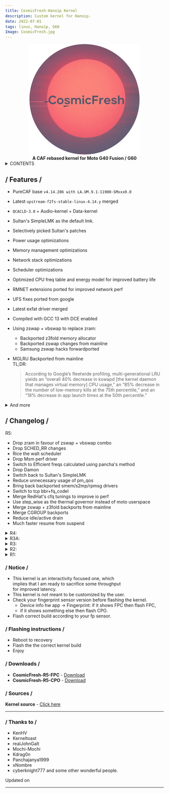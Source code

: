 ```yaml
---
title: CosmicFresh-Hanoip Kernel
description: Custom kernel for Hanoip.
date: 2022-07-01
tags: linux, Hanoip, G60
Image: CosmicFresh.jpg
---
```


<center> 
<img src="../img/CosmicFresh.png" style="border: 0px">
</center>

<center> <strong>A CAF rebased kernel for Moto G40 Fusion / G60</strong> </center>

<details>
<summary>CONTENTS</summary>

- [Features](#features)
- [Changelog](#changelog)
- [Notice](#notice)
- [Flashing instructions](#instructions)
- [Downlod links](#downloads)
- [Source code](#sources)
- [Thanks to](#credits)

</details>

## / Features / <a name="features"></a>
- PureCAF base `v4.14.206 with LA.UM.9.1-11900-SMxxx0.0`    
- Latest `upstream-f2fs-stable-linux-4.14.y` merged  
- `QCACLD-3.0` + Audio-kernel + Data-kernel  
- Sultan's SimpleLMK as the default lmk.  
- Selectively picked Sultan's patches  
- Power usage optimizations  
- Memory management optimizations  
- Network stack optimizations  
- Scheduler optimizations  
- Optimized CPU freq table and energy model for improved battery life  
- RMNET extensions ported for improved network perf  
- UFS fixes ported from google  
- Latest exfat driver merged  
- Compiled with GCC 13 with DCE enabled  
- Using zswap + vbswap to replace zram:  
  - Backported z3fold memory allocator  
  - Backported zswap changes from mainline  
  - Samsung zswap hacks forwardported  
- MGLRU Backported from mainline  
  TL;DR:  

  > According to Google’s fleetwide profiling, multi-generational LRU yields an “overall 40% decrease in kswapd [the kernel daemon that manages virtual memory] CPU usage,” an “85% decrease in the number of low-memory kills at the 75th percentile,” and an “18% decrease in app launch times at the 50th percentile.”

<details>
<summary>And more</summary>

- FUSE patches backported from mainline  
- eBPF patches backported from mainline  
- Latest CGROUP backported from mainline  
- vDSO 32 patches to improve 32-bit performance  
- Nuked debug cruft to reduce overhead kernel wide  
- Affined important services to Big cluster  
- Nuked useless wakelocks to improve idle drain  
- Support for KCAL  

</details> 

## / Changelog / <a name="changelog"></a>

<summary>R5:</summary>

- Drop zram in favour of zswap + vbswap combo  
- Drop SCHED_RR changes  
- Rice the walt scheduler  
- Drop Msm perf driver  
- Switch to Efficient freqs calculated using pancha's method  
- Drop Damon  
- Switch back to Sultan's SimpleLMK  
- Reduce unnecessary usage of pm_qos  
- Bring back backported smem/s2mp/rpmsg drivers  
- Switch to tcp bbr+fq_codel  
- Merge RedHat's cfq tunings to improve io perf  
- Use step_wise as the thermal governor instead of moto userspace  
- Merge zswap + z3fold backports from mainline  
- Merge CGROUP backports  
- Reduce idle/active drain  
- Much faster resume from suspend  

<details>
<summary>R4:</summary>

- Complete rebase and rebuild  
- Bring back mglru  
- Backport Amazon's Data Access MONitor  
- Enable Damon's proactive reclaim  
- Multithreaded kswapd and affined it to little cluster  
- Create 6 kswapd threads <a href="#fuckme">[1]</a>    
- Enable zram deduplication for additional ram savings  
- Drop oplus mm hacks  
- LZ4 decompression speed improvements  
- Improvements to video recording bitrate  
- Drop RMNET extensions as it affected active drain  
- Drop ram variants  
- Drop a lot of changes that regressed the kernel  
- Drop efficient freqs for now  
- Drop backported smem/s2mp/rpmsg drivers  
- Drop SimpleLMK  
- Drop `FUSE_PASSTHROUGH` for now  
- Selectively pick sultan's changes to kswapd  
- Pick sultan's fixes to vmpressure  
  [1]: <a name="fuckme"></a>  

> We have already affined kswapd’s kthreads to the little cluster and since our little cluster has 6 cores, I thought it would be better for each core to have its own thread.

</details> 

<details>
<summary>R3A:</summary>

- Fix an increase in active drain  
- Linearize power drain   

</details> 

<details>
<summary>R3:</summary>

- mmap/mremap backported from mainline  
- vmalloc backported from mainline  
- tlb backported from mainline  
- Timer optimizations  
- Removed RTB(interrupt) logging  
- jump_label patches from upstream  
- Fixed a regression that hurt power usage  
- rwsem backported from upstream  
- Latest arm routines  
- loop driver patches from upstream  
- futex and mutex backports  
- Selinux backports  
- smem/s2mp/rpmsg drivers backported from 5.4  
- Fixed a major source of idle drain  
- Fixed single tap to wake up in stock rom  
- Improved syscall speed  
- Improved graphics performance  
- Improved system power usage  
- Improved overall system fluidity  

</details> 

<details>
<summary>R2:</summary>

- Switch to SimpleLMK  
- Drop MGLRU  
- Drop A12 binder backport  
- Re-enable EDL mode  
- Optimize Network stack  
- Fix active drain issue  
- Drop CGROUP backports  
- Optimize memory management  

</details> 

<details>
<summary>R1:</summary>
<p><ul>
<li> Initial build </li>
</ul></p>
</details> 

### / Notice / <a name="notice"></a>
- This kernel is an interactivity focused one, which  
  implies that I am ready to sacrifice some throughput  
  for improved latency.
- This kernel is not meant to be customized by the user.
- Check your fingerprint sensor version before flashing the kernel.  
    - Device info hw app -> Fingerprint: if it shows FPC then flash FPC,  
    - if it shows something else then flash CPO.
- Flash correct build according to your fp sensor.

### / Flashing instructions / <a name="instructions"></a>

* Reboot to recovery
* Flash the the correct kernel build
* Enjoy

### / Downloads / <a name="downloads"></a>

* **CosmicFresh-R5-FPC** - [Download](https://github.com/Dark-Matter7232/CosmicFresh-Hanoip/releases/download/R5/CosmicFresh-R5-FPC.zip)
* **CosmicFresh-R5-CPO** - [Download](https://github.com/Dark-Matter7232/CosmicFresh-Hanoip/releases/download/R5/CosmicFresh-R5-CPO.zip)

### / Sources / <a name="sources"></a>

**Kernel source** - [Click here](https://github.com/Dark-Matter7232/CosmicFresh-Hanoip)

<hr>

### / Thanks to / <a name="credits"></a>
* KenHV  
* Kerneltoast  
* realJohnGalt  
* Mochi-Mochi  
* Kdrag0n  
* Panchajanya1999  
* xNombre  
* cyberknight777 and some other wonderful people.  

<p id="lastUpdated-css">Updated on <span id="lastUpdated"></span></p>

<hr>
<script src="https://utteranc.es/client.js"
        repo="Dark-Matter7232/Dark-Matter7232.github.io"
        issue-term="pathname"
        theme="github-dark-orange"
        crossorigin="anonymous"
        async>
</script>
